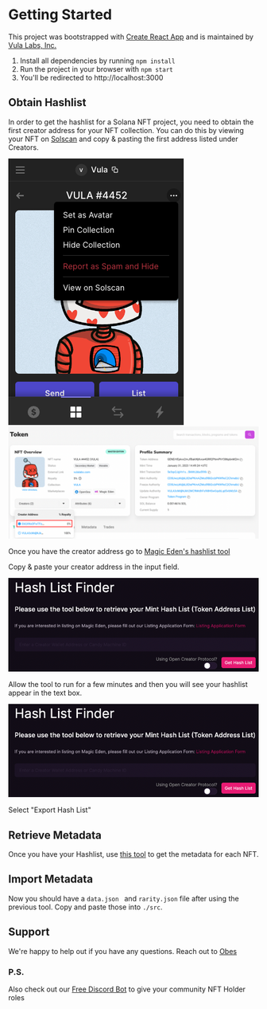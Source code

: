 # Getting Started

This project was bootstrapped with [Create React App](https://github.com/facebook/create-react-app) and is maintained by [Vula Labs, Inc.](https://vulalabs.com) 

1. Install all dependencies by running ```npm install```
2. Run the project in your browser with ```npm start```
3. You'll be redirected to http://localhost:3000

## Obtain Hashlist

In order to get the hashlist for a Solana NFT project, you need to obtain the first creator address for your NFT collection. You can do this by viewing your NFT on [Solscan](https://solscan.io) and copy & pasting the first address listed under Creators.

![NFT](./public/guide/token.png)
![Creator Address](./public/guide/creator.png)

Once you have the creator address go to [Magic Eden's hashlist tool](https://magiceden-io.webpkgcache.com/doc/-/s/magiceden.io/mintlist-tool) 

Copy & paste your creator address in the input field.

![Input field](./public/guide/hashlist-finder.png)

Allow the tool to run for a few minutes and then you will see your hashlist appear in the text box.

![Input field](./public/guide/hashlist-finder.png)

Select "Export Hash List"

## Retrieve Metadata

Once you have your Hashlist, use [this tool](https://github.com/vulalabs/metadata-from-hashlist) to get the metadata for each NFT.

## Import Metadata

Now you should have a ```data.json ``` and ```rarity.json``` file after using the previous tool. Copy and paste those into ```./src```.

## Support

We're happy to help out if you have any questions. Reach out to [Obes](https://twitter.com/obestheone)

### P.S.

Also check out our [Free Discord Bot](https://clubpoints.app) to give your community NFT Holder roles